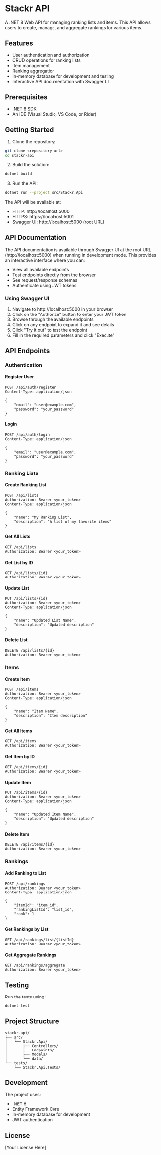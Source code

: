 # Stackr API

A .NET 8 Web API for managing ranking lists and items. This API allows users to create, manage, and aggregate rankings for various items.

## Features

- User authentication and authorization
- CRUD operations for ranking lists
- Item management
- Ranking aggregation
- In-memory database for development and testing
- Interactive API documentation with Swagger UI

## Prerequisites

- .NET 8 SDK
- An IDE (Visual Studio, VS Code, or Rider)

## Getting Started

1. Clone the repository:
```bash
git clone <repository-url>
cd stackr-api
```

2. Build the solution:
```bash
dotnet build
```

3. Run the API:
```bash
dotnet run --project src/Stackr.Api
```

The API will be available at:
- HTTP: http://localhost:5000
- HTTPS: https://localhost:5001
- Swagger UI: http://localhost:5000 (root URL)

## API Documentation

The API documentation is available through Swagger UI at the root URL (http://localhost:5000) when running in development mode. This provides an interactive interface where you can:

- View all available endpoints
- Test endpoints directly from the browser
- See request/response schemas
- Authenticate using JWT tokens

### Using Swagger UI

1. Navigate to http://localhost:5000 in your browser
2. Click on the "Authorize" button to enter your JWT token
3. Browse through the available endpoints
4. Click on any endpoint to expand it and see details
5. Click "Try it out" to test the endpoint
6. Fill in the required parameters and click "Execute"

## API Endpoints

### Authentication

#### Register User
```
POST /api/auth/register
Content-Type: application/json

{
    "email": "user@example.com",
    "password": "your_password"
}
```

#### Login
```
POST /api/auth/login
Content-Type: application/json

{
    "email": "user@example.com",
    "password": "your_password"
}
```

### Ranking Lists

#### Create Ranking List
```
POST /api/lists
Authorization: Bearer <your_token>
Content-Type: application/json

{
    "name": "My Ranking List",
    "description": "A list of my favorite items"
}
```

#### Get All Lists
```
GET /api/lists
Authorization: Bearer <your_token>
```

#### Get List by ID
```
GET /api/lists/{id}
Authorization: Bearer <your_token>
```

#### Update List
```
PUT /api/lists/{id}
Authorization: Bearer <your_token>
Content-Type: application/json

{
    "name": "Updated List Name",
    "description": "Updated description"
}
```

#### Delete List
```
DELETE /api/lists/{id}
Authorization: Bearer <your_token>
```

### Items

#### Create Item
```
POST /api/items
Authorization: Bearer <your_token>
Content-Type: application/json

{
    "name": "Item Name",
    "description": "Item description"
}
```

#### Get All Items
```
GET /api/items
Authorization: Bearer <your_token>
```

#### Get Item by ID
```
GET /api/items/{id}
Authorization: Bearer <your_token>
```

#### Update Item
```
PUT /api/items/{id}
Authorization: Bearer <your_token>
Content-Type: application/json

{
    "name": "Updated Item Name",
    "description": "Updated description"
}
```

#### Delete Item
```
DELETE /api/items/{id}
Authorization: Bearer <your_token>
```

### Rankings

#### Add Ranking to List
```
POST /api/rankings
Authorization: Bearer <your_token>
Content-Type: application/json

{
    "itemId": "item_id",
    "rankingListId": "list_id",
    "rank": 1
}
```

#### Get Rankings by List
```
GET /api/rankings/list/{listId}
Authorization: Bearer <your_token>
```

#### Get Aggregate Rankings
```
GET /api/rankings/aggregate
Authorization: Bearer <your_token>
```

## Testing

Run the tests using:
```bash
dotnet test
```

## Project Structure

```
stackr-api/
├── src/
│   └── Stackr.Api/
│       ├── Controllers/
│       ├── Endpoints/
│       ├── Models/
│       └── data/
└── tests/
    └── Stackr.Api.Tests/
```

## Development

The project uses:
- .NET 8
- Entity Framework Core
- In-memory database for development
- JWT authentication

## License

[Your License Here] 